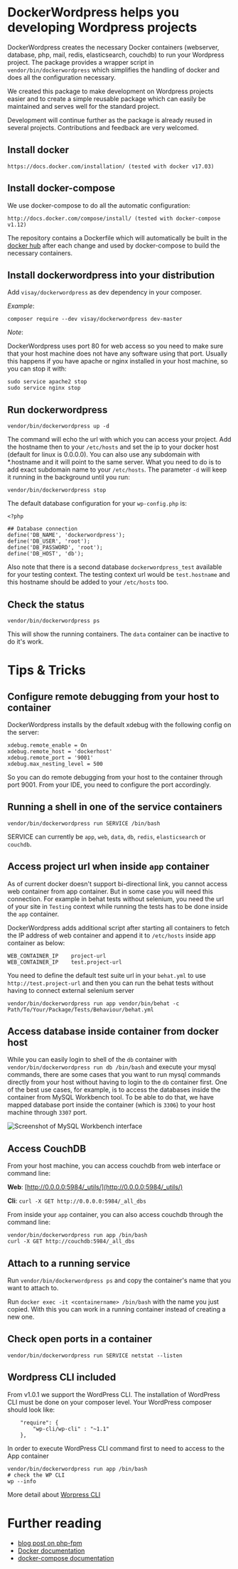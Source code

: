 # DockerWordpress helps you developing Wordpress projects

DockerWordpress creates the necessary Docker containers (webserver, database, php, mail, redis, elasticsearch, couchdb)
to run your Wordpress project. The package provides a wrapper script in `vendor/bin/dockerwordpress` which simplifies
the handling of docker and does all the configuration necessary.

We created this package to make development on Wordpress projects easier and to create a simple reusable package which
can easily be maintained and serves well for the standard project.

Development will continue further as the package is already reused in several projects.
Contributions and feedback are very welcomed.

## Install docker

    https://docs.docker.com/installation/ (tested with docker v17.03)

## Install docker-compose

We use docker-compose to do all the automatic configuration:

    http://docs.docker.com/compose/install/ (tested with docker-compose v1.12)

The repository contains a Dockerfile which will automatically be built in the
[docker hub](https://registry.hub.docker.com/u/visay/dockerwordpress/) after each change and used by docker-compose
to build the necessary containers.

## Install dockerwordpress into your distribution

Add `visay/dockerwordpress` as dev dependency in your composer.

*Example*:

```
composer require --dev visay/dockerwordpress dev-master
```

*Note*:

DockerWordpress uses port 80 for web access so you need to make sure that your host machine does not have any software
using that port. Usually this happens if you have apache or nginx installed in your host machine, so you can stop it with:

```
sudo service apache2 stop
sudo service nginx stop
```

## Run dockerwordpress

    vendor/bin/dockerwordpress up -d

The command will echo the url with which you can access your project. Add the hostname then to your `/etc/hosts`
and set the ip to your docker host (default for linux is 0.0.0.0). You can also use any subdomain with *.hostname and
it will point to the same server. What you need to do is to add exact subdomain name to your `/etc/hosts`.
The parameter `-d` will keep it running in the background until you run:

    vendor/bin/dockerwordpress stop

The default database configuration for your `wp-config.php` is:

    <?php

    ## Database connection
    define('DB_NAME', 'dockerwordpress');
    define('DB_USER', 'root');
    define('DB_PASSWORD', 'root');
    define('DB_HOST', 'db');

Also note that there is a second database `dockerwordpress_test` available for your testing context.
The testing context url would be `test.hostname` and this hostname should be added to your `/etc/hosts` too.

## Check the status

    vendor/bin/dockerwordpress ps

This will show the running containers. The `data` container can be inactive to do it's work.

# Tips & Tricks

## Configure remote debugging from your host to container

DockerWordpress installs by the default xdebug with the following config on the server:

    xdebug.remote_enable = On
    xdebug.remote_host = 'dockerhost'
    xdebug.remote_port = '9001'
    xdebug.max_nesting_level = 500

So you can do remote debugging from your host to the container through port 9001. From your IDE, you need to configure
the port accordingly.

## Running a shell in one of the service containers

    vendor/bin/dockerwordpress run SERVICE /bin/bash

SERVICE can currently be `app`, `web`, `data`, `db`, `redis`, `elasticsearch` or `couchdb`.

## Access project url when inside `app` container

As of current docker doesn't support bi-directional link, you cannot access web container from app container.
But in some case you will need this connection. For example in behat tests without selenium, you need the url of
your site in `Testing` context while running the tests has to be done inside the `app` container.

DockerWordpress adds additional script after starting all containers to fetch the IP address of web container and
append it to `/etc/hosts` inside app container as below:

```
WEB_CONTAINER_IP    project-url
WEB_CONTAINER_IP    test.project-url
```

You need to define the default test suite url in your `behat.yml` to use `http://test.project-url` and then you can
run the behat tests without having to connect external selenium server

```
vendor/bin/dockerwordpress run app vendor/bin/behat -c Path/To/Your/Package/Tests/Behaviour/behat.yml
```

## Access database inside container from docker host

While you can easily login to shell of the `db` container with `vendor/bin/dockerwordpress run db /bin/bash`
and execute your mysql commands, there are some cases that you want to run mysql commands directly
from your host without having to login to the `db` container first. One of the best use cases,
for example, is to access the databases inside the container from MySQL Workbench tool.
To be able to do that, we have mapped database port inside the container (which is `3306`) to your
host machine through `3307` port.

![Screenshot of MySQL Workbench interface](/docs/MySQL-Workbench.png "MySQL Workbench interface")

## Access CouchDB

From your host machine, you can access couchdb from web interface or command line:

__Web__: [http://0.0.0.0:5984/_utils/](http://0.0.0.0:5984/_utils/)

__Cli__: `curl -X GET http://0.0.0.0:5984/_all_dbs`

From inside your `app` container, you can also access couchdb through the command line:

```
vendor/bin/dockerwordpress run app /bin/bash
curl -X GET http://couchdb:5984/_all_dbs
```

## Attach to a running service

Run `vendor/bin/dockerwordpress ps` and copy the container's name that you want to attach to.

Run `docker exec -it <containername> /bin/bash` with the name you just copied.
With this you can work in a running container instead of creating a new one.

## Check open ports in a container

    vendor/bin/dockerwordpress run SERVICE netstat --listen

## Wordpress CLI included

From v1.0.1 we support the WordPress CLI. The installation of WordPress CLI must be done on your composer level.
Your WordPress composer should look like:

```
	"require": {
		"wp-cli/wp-cli" : "~1.1"
	},
```

In order to execute WordPress CLI command first to need to access to the App container

```
vendor/bin/dockerwordpress run app /bin/bash
# check the WP CLI
wp --info
```

More detail about [Worpress CLI](http://wp-cli.org/)

# Further reading

* [blog post on php-fpm](http://mattiasgeniar.be/2014/04/09/a-better-way-to-run-php-fpm/)
* [Docker documentation](http://docs.docker.com/reference/builder/)
* [docker-compose documentation](http://docs.docker.com/compose)
